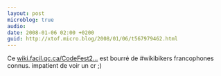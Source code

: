 ```yaml
---
layout: post
microblog: true
audio: 
date: 2008-01-06 02:00 +0200
guid: http://xtof.micro.blog/2008/01/06/t567979462.html
---
```

Ce [wiki.facil.qc.ca/CodeFest2...](http://wiki.facil.qc.ca/CodeFest2008) est bourré de #wikibikers francophones connus. impatient de voir un cr ;)
